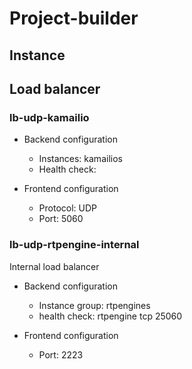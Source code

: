 # Project-builder

## Instance

## Load balancer

### lb-udp-kamailio
* Backend configuration
  * Instances: kamailios
  * Health check:

* Frontend configuration
  * Protocol: UDP
  * Port: 5060

### lb-udp-rtpengine-internal
Internal load balancer

* Backend configuration
  * Instance group: rtpengines
  * health check: rtpengine tcp 25060

* Frontend configuration
  * Port: 2223

